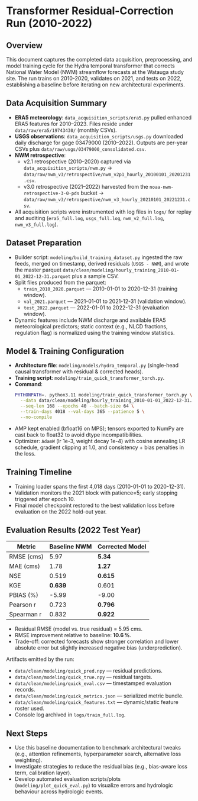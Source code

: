 # Transformer Residual-Correction Run (2010-2022)

## Overview
This document captures the completed data acquisition, preprocessing, and model training cycle for the Hydra temporal transformer that corrects National Water Model (NWM) streamflow forecasts at the Watauga study site. The run trains on 2010-2020, validates on 2021, and tests on 2022, establishing a baseline before iterating on new architectural experiments.

## Data Acquisition Summary
- **ERA5 meteorology**: `data_acquisition_scripts/era5.py` pulled enhanced ERA5 features for 2010–2023. Files reside under `data/raw/era5/19743430/` (monthly CSVs).
- **USGS observations**: `data_acquisition_scripts/usgs.py` downloaded daily discharge for gage 03479000 (2010–2022). Outputs are per-year CSVs plus `data/raw/usgs/03479000_consolidated.csv`.
- **NWM retrospective**:
  - v2.1 retrospective (2010–2020) captured via `data_acquisition_scripts/nwm.py` → `data/raw/nwm_v3/retrospective/nwm_v2p1_hourly_20100101_20201231.csv`.
  - v3.0 retrospective (2021–2022) harvested from the `noaa-nwm-retrospective-3-0-pds` bucket → `data/raw/nwm_v3/retrospective/nwm_v3_hourly_20210101_20221231.csv`.
- All acquisition scripts were instrumented with log files in `logs/` for replay and auditing (`era5_full.log`, `usgs_full.log`, `nwm_v2_full.log`, `nwm_v3_full.log`).

## Dataset Preparation
- Builder script: `modeling/build_training_dataset.py` ingested the raw feeds, merged on timestamp, derived residuals (`USGS - NWM`), and wrote the master parquet `data/clean/modeling/hourly_training_2010-01-01_2022-12-31.parquet` plus a sample CSV.
- Split files produced from the parquet:
  - `train_2010_2020.parquet` — 2010-01-01 to 2020-12-31 (training window).
  - `val_2021.parquet` — 2021-01-01 to 2021-12-31 (validation window).
  - `test_2022.parquet` — 2022-01-01 to 2022-12-31 (evaluation window).
- Dynamic features include NWM discharge and available ERA5 meteorological predictors; static context (e.g., NLCD fractions, regulation flag) is normalized using the training window statistics.

## Model & Training Configuration
- **Architecture file**: `modeling/models/hydra_temporal.py` (single-head causal transformer with residual & corrected heads).
- **Training script**: `modeling/train_quick_transformer_torch.py`.
- **Command**:
  ```bash
  PYTHONPATH=. python3.11 modeling/train_quick_transformer_torch.py \
    --data data/clean/modeling/hourly_training_2010-01-01_2022-12-31.parquet \
    --seq-len 168 --epochs 40 --batch-size 64 \
    --train-days 4018 --val-days 365 --patience 5 \
    --no-compile
  ```
- AMP kept enabled (bfloat16 on MPS); tensors exported to NumPy are cast back to float32 to avoid dtype incompatibilities.
- Optimizer: `AdamW` (lr 1e-3, weight decay 1e-4) with cosine annealing LR schedule, gradient clipping at 1.0, and consistency + bias penalties in the loss.

## Training Timeline
- Training loader spans the first 4,018 days (2010-01-01 to 2020-12-31).
- Validation monitors the 2021 block with patience=5; early stopping triggered after epoch 10.
- Final model checkpoint restored to the best validation loss before evaluation on the 2022 hold-out year.

## Evaluation Results (2022 Test Year)
| Metric | Baseline NWM | Corrected Model |
| --- | --- | --- |
| RMSE (cms) | 5.97 | **5.34** |
| MAE (cms) | 1.78 | **1.27** |
| NSE | 0.519 | **0.615** |
| KGE | **0.639** | 0.601 |
| PBIAS (%) | -5.99 | -9.00 |
| Pearson r | 0.723 | **0.796** |
| Spearman r | 0.832 | **0.922** |

- Residual RMSE (model vs. true residual) = 5.95 cms.
- RMSE improvement relative to baseline: **10.6 %**.
- Trade-off: corrected forecasts show stronger correlation and lower absolute error but slightly increased negative bias (underprediction).

Artifacts emitted by the run:
- `data/clean/modeling/quick_pred.npy` — residual predictions.
- `data/clean/modeling/quick_true.npy` — residual targets.
- `data/clean/modeling/quick_eval.csv` — timestamped evaluation records.
- `data/clean/modeling/quick_metrics.json` — serialized metric bundle.
- `data/clean/modeling/quick_features.txt` — dynamic/static feature roster used.
- Console log archived in `logs/train_full.log`.

## Next Steps
- Use this baseline documentation to benchmark architectural tweaks (e.g., attention refinements, hyperparameter search, alternative loss weighting).
- Investigate strategies to reduce the residual bias (e.g., bias-aware loss term, calibration layer).
- Develop automated evaluation scripts/plots (`modeling/plot_quick_eval.py`) to visualize errors and hydrologic behaviour across hydrologic events.
